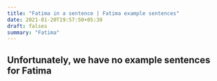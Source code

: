 ```yaml
---
title: "Fatima in a sentence | Fatima example sentences"
date: 2021-01-20T19:57:50+05:30
draft: falses
summary: "Fatima"
---
```

## Unfortunately, we have no example sentences for Fatima                 

